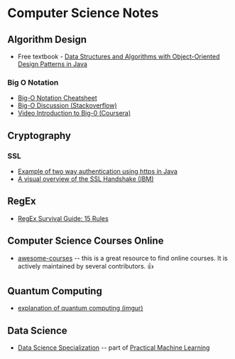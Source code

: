 Computer Science Notes
======================

## Algorithm Design

* Free textbook - [Data Structures and Algorithms with Object-Oriented Design Patterns in Java](http://www.brpreiss.com/books/opus5/html/page9.html)

### Big O Notation

* [Big-O Notation Cheatsheet](http://bigocheatsheet.com/)
* [Big-O Discussion (Stackoverflow)](http://stackoverflow.com/questions/487258/plain-english-explanation-of-big-o)
* [Video Introduction to Big-0 (Coursera)](https://class.coursera.org/algo-004/lecture/169)

## Cryptography

### SSL

* [Example of two way authentication using https in Java](http://rap.ucar.edu/staff/paddy/cacerts/)
* [A visual overview of the SSL Handshake (IBM)](http://publib.boulder.ibm.com/infocenter/wmqv6/v6r0/index.jsp?topic=%2Fcom.ibm.mq.csqzas.doc%2Fsy10660_.htm)

## RegEx

* [RegEx Survival Guide: 15 Rules](http://blog.smartbear.com/development/the-developers-regex-survival-guide-15-rules-for-making-sense-of-regular-expressions/)

## Computer Science Courses Online

* [awesome-courses](https://github.com/prakhar1989/awesome-courses/blob/master/README.md) -- this is a great resource to find online courses. It is actively maintained by several contributors. :thumbsup:

## Quantum Computing

* [explanation of quantum computing (imgur)](http://i.imgur.com/m72ut23.jpg)

## Data Science

* [Data Science Specialization](http://datasciencespecialization.github.io/) -- part of [Practical Machine Learning](https://class.coursera.org/predmachlearn-013)





